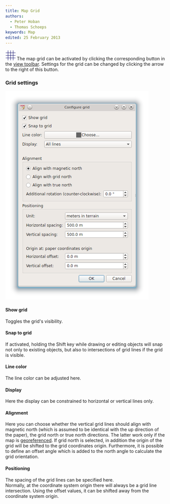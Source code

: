 ```yaml
---
title: Map Grid
authors:
  - Peter Hoban
  - Thomas Schoeps
keywords: Map
edited: 25 February 2013
---
```


<p><img class=small src="../mapper-images/grid.png" width="32" height="32" border="0" /> The map grid can be activated by clicking the corresponding button in the <a href="toolbars.md#view">view toolbar</a>. Settings for the grid can be changed by clicking the arrow to the right of this button.</p>

<h3>Grid settings</h3>
<img src="images/grid_settings.png" border="0" />

<h4 id="show">Show grid</h4>
<p>Toggles the grid's visibility.</p>

<h4 id="snap">Snap to grid</h4>
<p>If activated, holding the Shift key while drawing or editing objects will snap not only to existing objects, but also to intersections of grid lines if the grid is visible.</p>

<h4 id="color">Line color</h4>
<p>The line color can be adjusted here.</p>

<h4 id="display">Display</h4>
<p>Here the display can be constrained to horizontal or vertical lines only.</p>

<h4 id="alignment">Alignment</h4>
<p>Here you can choose whether the vertical grid lines should align with magnetic north (which is assumed to be identical with the up direction of the paper), the grid north or true north directions. The latter work only if the map is <a href="georeferencing.md">georeferenced</a>. If grid north is selected, in addition the origin of the grid will be shifted to the grid coordinates origin. Furthermore, it is possible to define an offset angle which is added to the north angle to calculate the grid orientation.</p>

<h4 id="positioning">Positioning</h4>
<p>The spacing of the grid lines can be specified here.<br/>
Normally, at the coordinate system origin there will always be a grid line intersection. Using the offset values, it can be shifted away from the coordinate system origin.</p>

